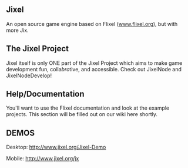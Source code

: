 Jixel 
-----
An open source game engine based on Flixel (www.flixel.org), but with more Jix.


The Jixel Project
-----
Jixel itself is only ONE part of the Jixel Project which aims to make game development fun, colla*bro*tive, and accessible. 
Check out JixelNode and JixelNodeDevelop! 

Help/Documentation
----
You'll want to use the Flixel documentation and look at the example projects. This section will be filled out on our wiki here shortly.


DEMOS
-----
Desktop:
http://www.jixel.org/Jixel-Demo

Mobile:
http://www.jixel.org/jx


